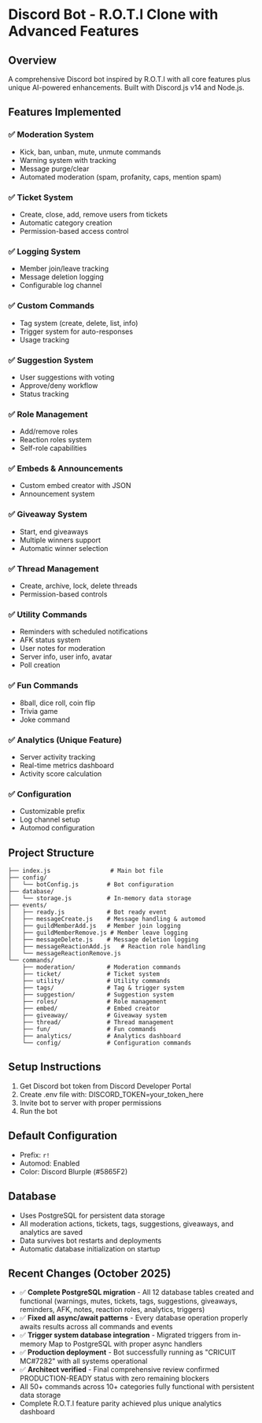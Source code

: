 # Discord Bot - R.O.T.I Clone with Advanced Features

## Overview
A comprehensive Discord bot inspired by R.O.T.I with all core features plus unique AI-powered enhancements. Built with Discord.js v14 and Node.js.

## Features Implemented

### ✅ Moderation System
- Kick, ban, unban, mute, unmute commands
- Warning system with tracking
- Message purge/clear
- Automated moderation (spam, profanity, caps, mention spam)

### ✅ Ticket System
- Create, close, add, remove users from tickets
- Automatic category creation
- Permission-based access control

### ✅ Logging System
- Member join/leave tracking
- Message deletion logging
- Configurable log channel

### ✅ Custom Commands
- Tag system (create, delete, list, info)
- Trigger system for auto-responses
- Usage tracking

### ✅ Suggestion System
- User suggestions with voting
- Approve/deny workflow
- Status tracking

### ✅ Role Management
- Add/remove roles
- Reaction roles system
- Self-role capabilities

### ✅ Embeds & Announcements
- Custom embed creator with JSON
- Announcement system

### ✅ Giveaway System
- Start, end giveaways
- Multiple winners support
- Automatic winner selection

### ✅ Thread Management
- Create, archive, lock, delete threads
- Permission-based controls

### ✅ Utility Commands
- Reminders with scheduled notifications
- AFK status system
- User notes for moderation
- Server info, user info, avatar
- Poll creation

### ✅ Fun Commands
- 8ball, dice roll, coin flip
- Trivia game
- Joke command

### ✅ Analytics (Unique Feature)
- Server activity tracking
- Real-time metrics dashboard
- Activity score calculation

### ✅ Configuration
- Customizable prefix
- Log channel setup
- Automod configuration

## Project Structure
```
├── index.js                 # Main bot file
├── config/
│   └── botConfig.js        # Bot configuration
├── database/
│   └── storage.js          # In-memory data storage
├── events/
│   ├── ready.js            # Bot ready event
│   ├── messageCreate.js    # Message handling & automod
│   ├── guildMemberAdd.js   # Member join logging
│   ├── guildMemberRemove.js # Member leave logging
│   ├── messageDelete.js    # Message deletion logging
│   ├── messageReactionAdd.js   # Reaction role handling
│   └── messageReactionRemove.js
└── commands/
    ├── moderation/         # Moderation commands
    ├── ticket/             # Ticket system
    ├── utility/            # Utility commands
    ├── tags/               # Tag & trigger system
    ├── suggestion/         # Suggestion system
    ├── roles/              # Role management
    ├── embed/              # Embed creator
    ├── giveaway/           # Giveaway system
    ├── thread/             # Thread management
    ├── fun/                # Fun commands
    ├── analytics/          # Analytics dashboard
    └── config/             # Configuration commands
```

## Setup Instructions
1. Get Discord bot token from Discord Developer Portal
2. Create .env file with: DISCORD_TOKEN=your_token_here
3. Invite bot to server with proper permissions
4. Run the bot

## Default Configuration
- Prefix: `r!`
- Automod: Enabled
- Color: Discord Blurple (#5865F2)

## Database
- Uses PostgreSQL for persistent data storage
- All moderation actions, tickets, tags, suggestions, giveaways, and analytics are saved
- Data survives bot restarts and deployments
- Automatic database initialization on startup

## Recent Changes (October 2025)
- ✅ **Complete PostgreSQL migration** - All 12 database tables created and functional (warnings, mutes, tickets, tags, suggestions, giveaways, reminders, AFK, notes, reaction roles, analytics, triggers)
- ✅ **Fixed all async/await patterns** - Every database operation properly awaits results across all commands and events
- ✅ **Trigger system database integration** - Migrated triggers from in-memory Map to PostgreSQL with proper async handlers
- ✅ **Production deployment** - Bot successfully running as "CRICUIT MC#7282" with all systems operational
- ✅ **Architect verified** - Final comprehensive review confirmed PRODUCTION-READY status with zero remaining blockers
- All 50+ commands across 10+ categories fully functional with persistent data storage
- Complete R.O.T.I feature parity achieved plus unique analytics dashboard
